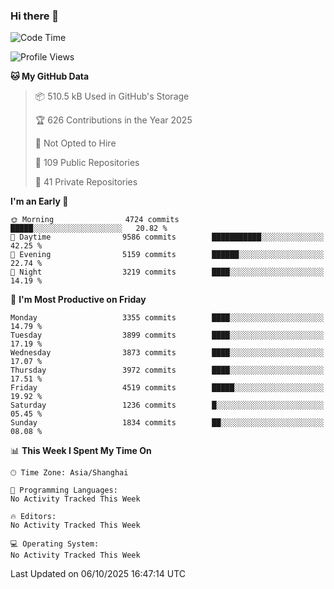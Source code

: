 ### Hi there 👋

<!--
**qbosen/qbosen** is a ✨ _special_ ✨ repository because its `README.md` (this file) appears on your GitHub profile.

Here are some ideas to get you started:

- 🔭 I’m currently working on ...
- 🌱 I’m currently learning ...
- 👯 I’m looking to collaborate on ...
- 🤔 I’m looking for help with ...
- 💬 Ask me about ...
- 📫 How to reach me: ...
- 😄 Pronouns: ...
- ⚡ Fun fact: ...
-->

<!--START_SECTION:waka-->
![Code Time](http://img.shields.io/badge/Code%20Time-2%2C111%20hrs%2036%20mins-blue)

![Profile Views](http://img.shields.io/badge/Profile%20Views-0-blue)

**🐱 My GitHub Data** 

> 📦 510.5 kB Used in GitHub's Storage 
 > 
> 🏆 626 Contributions in the Year 2025
 > 
> 🚫 Not Opted to Hire
 > 
> 📜 109 Public Repositories 
 > 
> 🔑 41 Private Repositories 
 > 
**I'm an Early 🐤** 

```text
🌞 Morning                4724 commits        █████░░░░░░░░░░░░░░░░░░░░   20.82 % 
🌆 Daytime                9586 commits        ███████████░░░░░░░░░░░░░░   42.25 % 
🌃 Evening                5159 commits        ██████░░░░░░░░░░░░░░░░░░░   22.74 % 
🌙 Night                  3219 commits        ████░░░░░░░░░░░░░░░░░░░░░   14.19 % 
```
📅 **I'm Most Productive on Friday** 

```text
Monday                   3355 commits        ████░░░░░░░░░░░░░░░░░░░░░   14.79 % 
Tuesday                  3899 commits        ████░░░░░░░░░░░░░░░░░░░░░   17.19 % 
Wednesday                3873 commits        ████░░░░░░░░░░░░░░░░░░░░░   17.07 % 
Thursday                 3972 commits        ████░░░░░░░░░░░░░░░░░░░░░   17.51 % 
Friday                   4519 commits        █████░░░░░░░░░░░░░░░░░░░░   19.92 % 
Saturday                 1236 commits        █░░░░░░░░░░░░░░░░░░░░░░░░   05.45 % 
Sunday                   1834 commits        ██░░░░░░░░░░░░░░░░░░░░░░░   08.08 % 
```


📊 **This Week I Spent My Time On** 

```text
🕑︎ Time Zone: Asia/Shanghai

💬 Programming Languages: 
No Activity Tracked This Week

🔥 Editors: 
No Activity Tracked This Week

💻 Operating System: 
No Activity Tracked This Week
```


 Last Updated on 06/10/2025 16:47:14 UTC
<!--END_SECTION:waka-->
